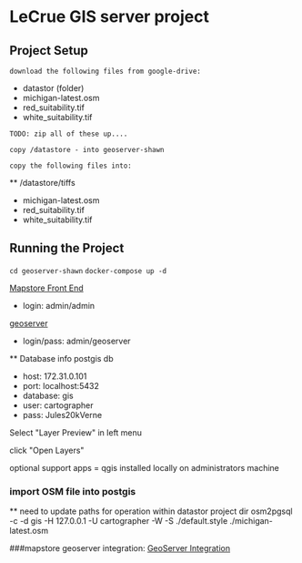 # LeCrue GIS server project

## Project Setup

`download the following files from google-drive:`

- datastor (folder)
- michigan-latest.osm
- red_suitability.tif
- white_suitability.tif

`TODO: zip all of these up....`

`copy /datastore - into geoserver-shawn`

`copy the following files into:`

** /datastore/tiffs

 - michigan-latest.osm
 - red_suitability.tif
 - white_suitability.tif

## Running the Project

`cd geoserver-shawn`
`docker-compose up -d`

[Mapstore Front End](http://localhost/mapstore)

- login: admin/admin

[geoserver](http://localhost:8080/geoserver)

- login/pass: admin/geoserver

** Database info
postgis db

- host: 172.31.0.101
- port: localhost:5432
- database: gis
- user: cartographer
- pass: Jules20kVerne

Select "Layer Preview" in left menu

click "Open Layers"

optional support apps = qgis
installed locally on administrators machine

### import OSM file into postgis

** need to update paths for operation within datastor project dir
osm2pgsql -c -d gis  -H 127.0.0.1 -U cartographer -W -S ./default.style ./michigan-latest.osm

###mapstore geoserver integration:
[GeoServer Integration](http://172.31.0.100:8080/geoserver/lecrue/wms?request=getCapabilities)

